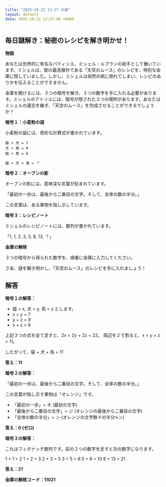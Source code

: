 ```yaml
---
title: "2025-10-22 13:27 の謎"
layout: default
date: 2025-10-22 13:27:00 +0900
---
```

## 毎日謎解き：秘密のレシピを解き明かせ！

**物語**

あなたは世界的に有名なパティシエ、ミシェル・ルブランの助手として働いています。ミシェルは、彼の最高傑作である「天空のムース」のレシピを、特別な金庫に隠していました。しかし、ミシェルは突然の病に倒れてしまい、レシピのありかを伝えることができません。

金庫を開けるには、３つの暗号を解き、３つの数字を手に入れる必要があります。ミシェルのアトリエには、暗号が隠された３つの場所があります。あなたはミシェルの遺志を継ぎ、「天空のムース」を完成させることができるでしょうか？

**暗号１：小麦粉の袋**

小麦粉の袋には、奇妙な計算式が書かれています。

```
猫 + 犬 = 7
犬 + 鳥 = 9
猫 + 鳥 = 6

猫 + 犬 + 鳥 = ？
```

**暗号２：オーブンの影**

オーブンの影には、意味深な言葉が刻まれています。

「最初の一歩は、最後から二番目の文字。そして、全体の数の半分。」

この言葉は、ある果物を指し示しています。

**暗号３：レシピノート**

ミシェルのレシピノートには、数列が書かれています。

「1, 1, 2, 3, 5, 8, 13, ？」

**金庫の解除**

３つの暗号から得られた数字を、順番に金庫に入力してください。

さあ、謎を解き明かし、「天空のムース」のレシピを手に入れましょう！

## 解答

**暗号１の解答：**

*   猫 = x, 犬 = y, 鳥 = z とします。
*   x + y = 7
*   y + z = 9
*   x + z = 6

上記３つの式を全て足すと、2x + 2y + 2z = 22。
両辺を２で割ると、x + y + z = 11。

したがって、猫 + 犬 + 鳥 = 11

**答え：11**

**暗号２の解答：**

「最初の一歩は、最後から二番目の文字。そして、全体の数の半分。」

この言葉が指し示す果物は「オレンジ」です。

*   「最初の一歩」= オ (最初の文字)
*   「最後から二番目の文字」= ジ (オレンジの最後から二番目の文字)
*   「全体の数の半分」= ン (オレンジの文字数４の半分≒ン)

**答え：0 (ゼロ)**

**暗号３の解答：**

これはフィボナッチ数列です。前の２つの数字を足すと次の数字になります。

1 + 1 = 2
1 + 2 = 3
2 + 3 = 5
3 + 5 = 8
5 + 8 = 13
8 + 13 = 21

**答え：21**

**金庫の解除コード：11021**
